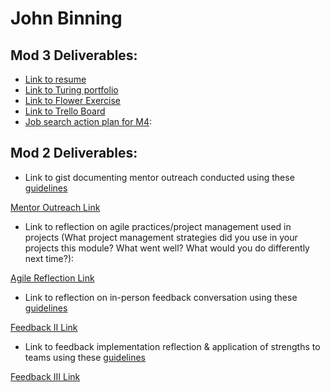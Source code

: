 # John Binning

## Mod 3 Deliverables:

* [Link to resume](https://drive.google.com/file/d/0B2E9blc9hhllSmQ0aXhZNnRlcHc/view?usp=sharing)
* [Link to Turing portfolio](https://www.turing.io/alumni/john-binning)
* [Link to Flower Exercise](http://i.imgur.com/KJXvEdx.png) 
* [Link to Trello Board](https://trello.com/b/6xOynxkn/john-job-tracker)
* [Job search action plan for M4](https://gist.github.com/JohnBinning/b7eef2f64da0ed01671e515def20690f):

## Mod 2 Deliverables:
* Link to gist documenting mentor outreach conducted using these [guidelines](https://github.com/turingschool/career-development-curriculum/blob/master/module_two/cold_outreach_i_guidelines.md)

[Mentor Outreach Link](https://gist.github.com/JohnBinning/1aff2770baf20bdbe2c0ce6e6bfa371e)


* Link to reflection on agile practices/project management used in projects (What project management strategies did you use in your projects this module? What went well? What would you do differently next time?):

[Agile Reflection Link](https://gist.github.com/JohnBinning/9d9afe750699d52363040c1cb22dd051)

* Link to reflection on in-person feedback conversation using these [guidelines](https://github.com/turingschool/career-development-curriculum/blob/master/module_two/feedback_conversation_reflection_guidelines.md)

[Feedback II Link](https://gist.github.com/JohnBinning/ffbba696361c49fad530d442877f4412)

* Link to feedback implementation reflection & application of strengths to teams using these [guidelines](https://github.com/turingschool/career-development-curriculum/blob/master/module_two/feedback_implementation_strengths_reflection.md)

[Feedback III Link](https://gist.github.com/JohnBinning/d2e70dc0092c7c5cf81c2dfe2dbaf5f7)

